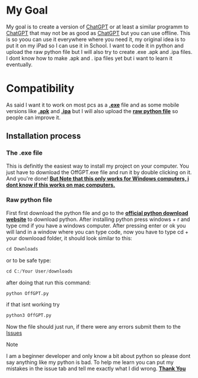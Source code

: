 # My Goal
My goal is to create a version of [ChatGPT](https://www.chatgpt.com) or at least a similar programm to [ChatGPT](https://www.chatgpt.com) that may not be as good as [ChatGPT](https://www.chatgpt.com) but you can use offline. This is so yoou can use it everywhere where you need it, my original idea is to put it on my iPad so I can use it in School. I want to code it in python and upload the raw python file but I will also try to create .exe .apk and .ipa files. I dont know how to make .apk and . ipa files yet but i want to learn it eventually.

# Compatibility
As said I want it to work on most pcs as a **<ins>.exe</ins>** file and as some mobile versions like **<ins>.apk</ins>** and **<ins>.ipa</ins>** but I will also upload the **<ins>raw python file</ins>** so people can improve it.

## Installation process
### The .exe file
This is definitly the easiest way to install my project on your computer. You just have to download the OffGPT.exe file and run it by double clicking on it. And you're done! <ins>**But Note that this only works for Windows computers, i dont know if this works on mac computers.**</ins>
### Raw python file
First first download the python file and go to the [**<ins>official python download website</ins>**](https://www.python.org/downloads/) to download python. After installing python press windows + r and type cmd if you have a windows computer. After pressing enter or ok you will land in a window where you can type code, now you have to type cd + your downlooad folder, it should look similar to this:

```python
cd Downloads
```
or to be safe type:

```python
cd C:/Your User/downloads
```
after doing that run this command:
```python
python OffGPT.py
```
if that isnt working try
```python
python3 OffGPT.py
```
Now the file should just run, if there were any errors submit them to the [Issues](https://github.com/alessioiskuhl/Offline-ChatGPT/issues)



> [!NOTE]
> I am a beginner developer and only know a bit about python so please dont say anything like my python is bad. To help me learn you can put my mistakes in the issue tab and tell me exactly what I did wrong. **<ins>Thank You</ins>**
